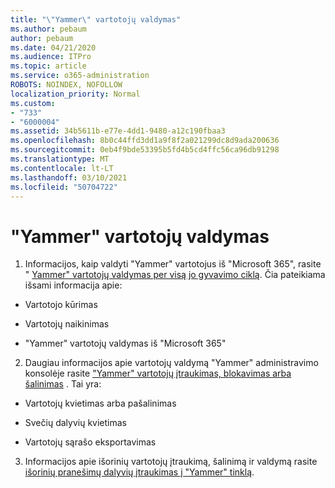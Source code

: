 ```yaml
---
title: "\"Yammer\" vartotojų valdymas"
ms.author: pebaum
author: pebaum
ms.date: 04/21/2020
ms.audience: ITPro
ms.topic: article
ms.service: o365-administration
ROBOTS: NOINDEX, NOFOLLOW
localization_priority: Normal
ms.custom:
- "733"
- "6000004"
ms.assetid: 34b5611b-e77e-4dd1-9480-a12c190fbaa3
ms.openlocfilehash: 8b0c44ffd3dd1a9f8f2a021299dc8d9ada200636
ms.sourcegitcommit: 0eb4f9bde53395b5fd4b5cd4ffc56ca96db91298
ms.translationtype: MT
ms.contentlocale: lt-LT
ms.lasthandoff: 03/10/2021
ms.locfileid: "50704722"
---
```

# <a name="managing-yammer-users"></a>"Yammer" vartotojų valdymas

1. Informacijos, kaip valdyti "Yammer" vartotojus iš "Microsoft 365", rasite " [Yammer" vartotojų valdymas per visą jo gyvavimo ciklą](https://docs.microsoft.com/yammer/manage-yammer-users/manage-users-across-their-lifecycle). Čia pateikiama išsami informacija apie:

  - Vartotojo kūrimas

  - Vartotojų naikinimas

  - "Yammer" vartotojų valdymas iš "Microsoft 365"

2. Daugiau informacijos apie vartotojų valdymą "Yammer" administravimo konsolėje rasite ["Yammer" vartotojų įtraukimas, blokavimas arba šalinimas](https://docs.microsoft.com/yammer/manage-yammer-users/add-block-or-remove-users) . Tai yra:

  - Vartotojų kvietimas arba pašalinimas

  - Svečių dalyvių kvietimas

  - Vartotojų sąrašo eksportavimas

3. Informacijos apie išorinių vartotojų įtraukimą, šalinimą ir valdymą rasite [išorinių pranešimų dalyvių įtraukimas į "Yammer" tinklą](https://docs.microsoft.com/yammer/work-with-external-users/add-external-participants).
